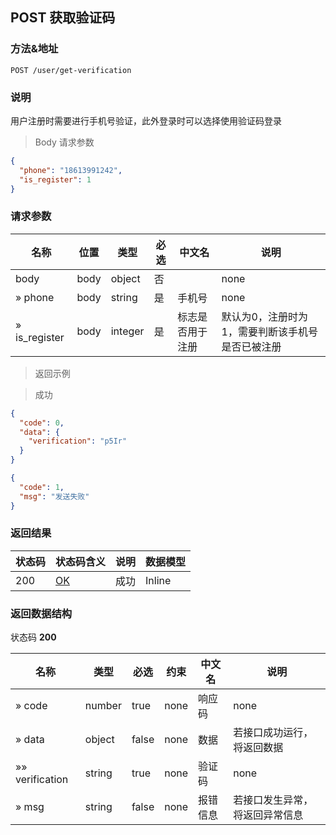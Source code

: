 ## POST 获取验证码
### 方法&地址
```
POST /user/get-verification
```
### 说明
用户注册时需要进行手机号验证，此外登录时可以选择使用验证码登录

> Body 请求参数

```json
{
  "phone": "18613991242",
  "is_register": 1
}
```

### 请求参数

|名称|位置|类型|必选|中文名|说明|
|---|---|---|---|---|---|
|body|body|object| 否 ||none|
|» phone|body|string| 是 | 手机号|none|
|» is_register|body|integer| 是 | 标志是否用于注册|默认为0，注册时为1，需要判断该手机号是否已被注册|

> 返回示例

> 成功

```json
{
  "code": 0,
  "data": {
    "verification": "p5Ir"
  }
}
```

```json
{
  "code": 1,
  "msg": "发送失败"
}
```

### 返回结果

|状态码|状态码含义|说明|数据模型|
|---|---|---|---|
|200|[OK](https://tools.ietf.org/html/rfc7231#section-6.3.1)|成功|Inline|

### 返回数据结构

状态码 **200**

|名称|类型|必选|约束|中文名|说明|
|---|---|---|---|---|---|
|» code|number|true|none|响应码|none|
|» data|object|false|none|数据|若接口成功运行，将返回数据|
|»» verification|string|true|none|验证码|none|
|» msg|string|false|none|报错信息|若接口发生异常，将返回异常信息|
